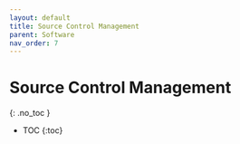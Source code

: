 ```yaml
---
layout: default
title: Source Control Management
parent: Software
nav_order: 7
---
```


# Source Control Management
{: .no_toc }

- TOC
{:toc}


